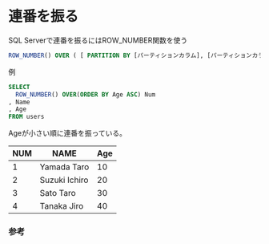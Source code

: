 # 連番を振る

SQL Serverで連番を振るにはROW_NUMBER関数を使う

```sql
ROW_NUMBER() OVER ( [ PARTITION BY [パーティションカラム], [パーティションカラム], ...] ORDER BY [ソートカラム], [ソートカラム], ... )
```

例

```sql
SELECT 
  ROW_NUMBER() OVER(ORDER BY Age ASC) Num
, Name
, Age
FROM users
```

Ageが小さい順に連番を振っている。

|NUM|NAME|Age|
|---|---|---|
|1|Yamada Taro|10|
|2|Suzuki Ichiro|20|
|3|Sato Taro|30|
|4|Tanaka Jiro|40|

### 参考

